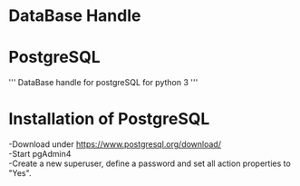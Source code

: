 # DataBase Handle

# PostgreSQL
''' DataBase handle for postgreSQL for python 3
'''
# Installation of PostgreSQL
-Download under https://www.postgresql.org/download/ <br />
-Start pgAdmin4 <br />
-Create a new superuser, define a password and set all action properties to "Yes". <br />
